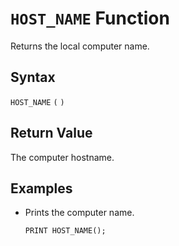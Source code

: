 # `HOST_NAME` Function

Returns the local computer name.

## Syntax

`HOST_NAME` `(` `)`

## Return Value

The computer hostname.

## Examples

- Prints the computer name.

    ```
    PRINT HOST_NAME();
    ```
